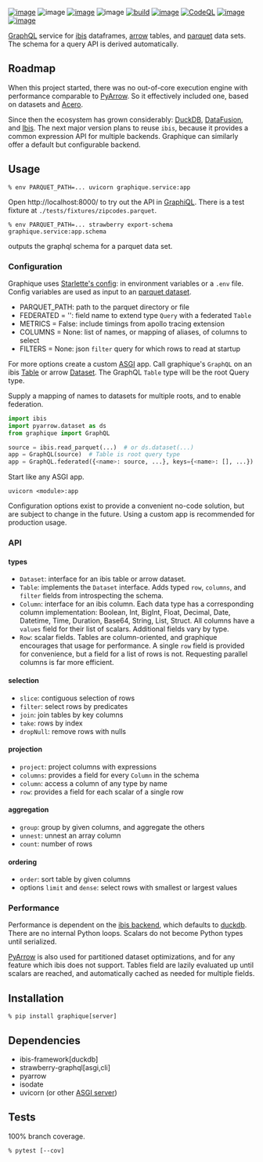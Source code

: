 [![image](https://img.shields.io/pypi/v/graphique.svg)](https://pypi.org/project/graphique/)
![image](https://img.shields.io/pypi/pyversions/graphique.svg)
[![image](https://pepy.tech/badge/graphique)](https://pepy.tech/project/graphique)
![image](https://img.shields.io/pypi/status/graphique.svg)
[![build](https://github.com/coady/graphique/actions/workflows/build.yml/badge.svg)](https://github.com/coady/graphique/actions/workflows/build.yml)
[![image](https://codecov.io/gh/coady/graphique/branch/main/graph/badge.svg)](https://codecov.io/gh/coady/graphique/)
[![CodeQL](https://github.com/coady/graphique/actions/workflows/github-code-scanning/codeql/badge.svg)](https://github.com/coady/graphique/actions/workflows/github-code-scanning/codeql)
[![image](https://img.shields.io/endpoint?url=https://raw.githubusercontent.com/astral-sh/ruff/main/assets/badge/v2.json)](https://github.com/astral-sh/ruff)
[![image](https://mypy-lang.org/static/mypy_badge.svg)](https://mypy-lang.org/)

[GraphQL](https://graphql.org) service for [ibis](https://ibis-project.org) dataframes, [arrow](https://arrow.apache.org) tables, and [parquet](https://parquet.apache.org) data sets. The schema for a query API is derived automatically.

## Roadmap
When this project started, there was no out-of-core execution engine with performance comparable to [PyArrow](https://arrow.apache.org/docs/python/index.html). So it effectively included one, based on datasets and [Acero](https://arrow.apache.org/docs/python/api/acero.html).

Since then the ecosystem has grown considerably: [DuckDB](https://duckdb.org), [DataFusion](https://datafusion.apache.org), and [Ibis](https://ibis-project.org). The next major version plans to reuse `ibis`, because it provides a common expression API for multiple backends. Graphique can similarly offer a default but configurable backend.

## Usage
```console
% env PARQUET_PATH=... uvicorn graphique.service:app
```

Open http://localhost:8000/ to try out the API in [GraphiQL](https://github.com/graphql/graphiql/tree/main/packages/graphiql#readme). There is a test fixture at `./tests/fixtures/zipcodes.parquet`.

```console
% env PARQUET_PATH=... strawberry export-schema graphique.service:app.schema
```
outputs the graphql schema for a parquet data set.

### Configuration
Graphique uses [Starlette's config](https://www.starlette.io/config/): in environment variables or a `.env` file. Config variables are used as input to an [parquet dataset](https://arrow.apache.org/docs/python/dataset.html).

* PARQUET_PATH: path to the parquet directory or file
* FEDERATED = '': field name to extend type `Query` with a federated `Table`
* METRICS = False: include timings from apollo tracing extension
* COLUMNS = None: list of names, or mapping of aliases, of columns to select
* FILTERS = None: json `filter` query for which rows to read at startup

For more options create a custom [ASGI](https://asgi.readthedocs.io/en/latest/index.html) app. Call graphique's `GraphQL` on an ibis [Table](https://ibis-project.org/reference/expression-tables) or arrow [Dataset](https://arrow.apache.org/docs/python/api/dataset.html). The GraphQL `Table` type will be the root Query type.

Supply a mapping of names to datasets for multiple roots, and to enable federation.

```python
import ibis
import pyarrow.dataset as ds
from graphique import GraphQL

source = ibis.read_parquet(...)  # or ds.dataset(...)
app = GraphQL(source)  # Table is root query type
app = GraphQL.federated({<name>: source, ...}, keys={<name>: [], ...})  # Tables on federated fields
```

Start like any ASGI app.

```console
uvicorn <module>:app
```

Configuration options exist to provide a convenient no-code solution, but are subject to change in the future. Using a custom app is recommended for production usage.

### API
#### types
* `Dataset`: interface for an ibis table or arrow dataset.
* `Table`: implements the `Dataset` interface. Adds typed `row`, `columns`, and `filter` fields from introspecting the schema.
* `Column`: interface for an ibis column. Each data type has a corresponding column implementation: Boolean, Int, BigInt, Float, Decimal, Date, Datetime, Time, Duration, Base64, String, List, Struct. All columns have a `values` field for their list of scalars. Additional fields vary by type.
* `Row`: scalar fields. Tables are column-oriented, and graphique encourages that usage for performance. A single `row` field is provided for convenience, but a field for a list of rows is not. Requesting parallel columns is far more efficient.

#### selection
* `slice`: contiguous selection of rows
* `filter`: select rows by predicates
* `join`: join tables by key columns
* `take`: rows by index
* `dropNull`: remove rows with nulls

#### projection
* `project`: project columns with expressions
* `columns`: provides a field for every `Column` in the schema
* `column`: access a column of any type by name
* `row`: provides a field for each scalar of a single row

#### aggregation
* `group`: group by given columns, and aggregate the others
* `unnest`: unnest an array column
* `count`: number of rows

#### ordering
* `order`: sort table by given columns
* options `limit` and `dense`: select rows with smallest or largest values

### Performance
Performance is dependent on the [ibis backend](https://ibis-project.org/backends/duckdb), which defaults to [duckdb](https://duckdb.org/). There are no internal Python loops. Scalars do not become Python types until serialized.

[PyArrow](https://arrow.apache.org/docs/python/) is also used for partitioned dataset optimizations, and for any feature which ibis does not support. Tables field are lazily evaluated up until scalars are reached, and automatically cached as needed for multiple fields.

## Installation
```console
% pip install graphique[server]
```

## Dependencies
* ibis-framework[duckdb]
* strawberry-graphql[asgi,cli]
* pyarrow
* isodate
* uvicorn (or other [ASGI server](https://asgi.readthedocs.io/en/latest/implementations.html))

## Tests
100% branch coverage.

```console
% pytest [--cov]
```
